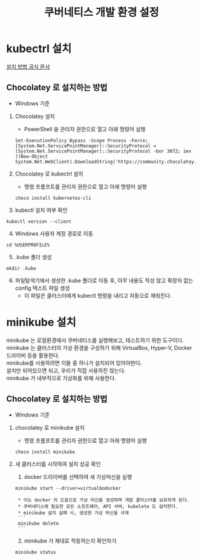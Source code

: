 ﻿---
layout: post
title: 쿠버네티스 개발 환경 설정
categories: ['kubernetes']
category: 'Kubernetes'
origins: ['https://www.udemy.com/course/docker-kubernetes-2022/']
published: true
---

# kubectrl 설치

[설치 방법 공식 문서](https://kubernetes.io/docs/tasks/tools/install-kubectl-windows/)

## Chocolatey 로 설치하는 방법

-   Windows 기준

1. Chocolatey 설치

    - PowerShell 을 관리자 권한으로 열고 아래 명령어 실행

    ```
    Set-ExecutionPolicy Bypass -Scope Process -Force; [System.Net.ServicePointManager]::SecurityProtocol = [System.Net.ServicePointManager]::SecurityProtocol -bor 3072; iex ((New-Object System.Net.WebClient).DownloadString('https://community.chocolatey.org/install.ps1'))
    ```

2. Chocolatey 로 kubectrl 설치

    - 명령 프롬프트를 관리자 권한으로 열고 아래 명령어 실행

    ```
    choco install kubernetes-cli
    ```

3. kubectl 설치 여부 확인

```
kubectl version --client
```

4. Windows 사용자 계정 경로로 이동

```
cd %USERPROFILE%
```

5. .kube 폴더 생성

```
mkdir .kube
```

6. 파일탐색기에서 생성한 .kube 폴더로 이동 후, 아무 내용도 작성 않고 확장자 없는 config 텍스트 파일 생성
    - 이 파일은 클러스터에게 kubectl 명령을 내리고 자동으로 채워진다.

# minikube 설치

minikube 는 로컬환경에서 쿠버네티스를 실행해보고, 테스트하기 위한 도구이다.<br>
minikube 는 클러스터의 가상 환경을 구성하기 위해 VirtualBox, Hyper-V, Docker 드라이버 등을 활용한다.<br>
minikube를 사용하려면 이들 중 하나가 설치되어 있어야한다.<br>
설치만 되어있으면 되고, 우리가 직접 사용하진 않는다.<br>
minikube 가 내부적으로 가상화를 위해 사용한다. 

## Chocolatey 로 설치하는 방법

* Windows 기준

1. chocolatey 로 minikube 설치
    - 명령 프롬프트를 관리자 권한으로 열고 아래 명령어 실행

    ```
    choco install minikube
    ```
1. 새 클러스터를 시작하여 설치 성공 확인
    1.  docker 드라이버를 선택하여 새 가상머신을 실행

    ```
    minikube start --driver=virtualbodocker
    ```
        * 이는 docker 의 도움으로 가상 머신을 생성하며 개발 클러스터를 보유하게 된다.
        * 쿠버네티스에 필요한 모든 소프트웨어, API 서버, kubelete 도 설치한다. 
        * minikube 설치 실패 시, 생성한 가상 머신을 삭제
        ```
        minikube delete
        ```
    2. minikube 가 제대로 작동하는지 확인하기
    ```
    minikube status
    ```
